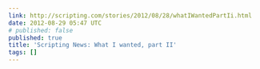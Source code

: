 ```yaml
---
link: http://scripting.com/stories/2012/08/28/whatIWantedPartIi.html
date: 2012-08-29 05:47 UTC
# published: false
published: true
title: 'Scripting News: What I wanted, part II'
tags: []
---
```




